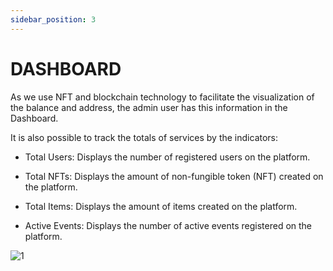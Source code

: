 ```yaml
---
sidebar_position: 3
---
```


# DASHBOARD

As we use NFT and blockchain technology to facilitate the visualization of the balance and address, the admin user has this information in the Dashboard.

It is also possible to track the totals of services by the indicators:

- Total Users: Displays the number of registered users on the platform.

- Total NFTs: Displays the amount of non-fungible token (NFT) created on the platform.

- Total Items: Displays the amount of items created on the platform.

- Active Events: Displays the number of active events registered on the platform.

![1](/img/novateladash.png)
